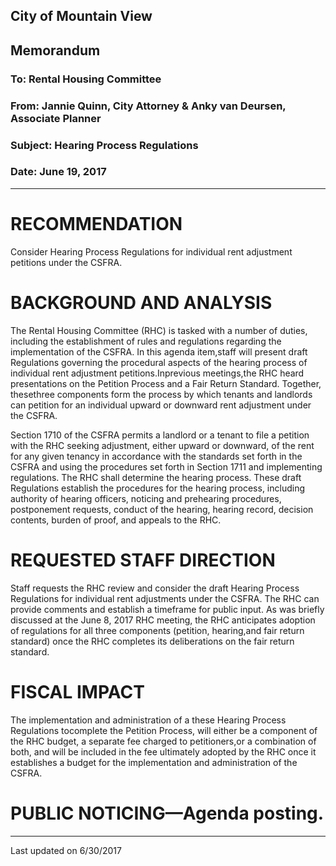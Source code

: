 ## City of Mountain View
## Memorandum
### To: Rental Housing Committee
### From: Jannie Quinn, City Attorney & Anky van Deursen, Associate Planner 
### Subject: Hearing Process Regulations  
### Date: June 19, 2017  

***

# RECOMMENDATION  
Consider  Hearing  Process  Regulations  for  individual  rent  adjustment  petitions  under the CSFRA.  

# BACKGROUND AND ANALYSIS  
The Rental Housing Committee (RHC) is tasked with a number of duties, including the establishment of rules and regulations regarding the implementation of the CSFRA.  In this  agenda  item,staff  will  present  draft Regulations governing the  procedural  aspects of  the  hearing  process  of  individual  rent  adjustment  petitions.Inprevious  meetings,the  RHC  heard  presentations  on  the  Petition  Process  and  a  Fair  Return  Standard. Together, thesethree components form the process by which tenants and landlords can petition for an individual upward or downward rent adjustment under the CSFRA.   

Section 1710 of the CSFRA permits a landlord or a tenant to file a petition with the RHC seeking  adjustment,  either  upward  or  downward, of  the  rent  for  any  given  tenancy  in accordance  with  the  standards  set  forth  in  the  CSFRA  and  using  the  procedures  set forth  in  Section  1711  and  implementing  regulations.    The  RHC  shall  determine  the hearing  process.    These  draft Regulations establish  the procedures  for  the  hearing process,  including  authority  of  hearing  officers,  noticing  and  prehearing  procedures, postponement  requests,  conduct  of  the  hearing,  hearing  record,  decision  contents, burden of proof, and appeals to the RHC.  

# REQUESTED STAFF DIRECTION  
Staff  requests  the  RHC  review  and  consider  the  draft  Hearing  Process  Regulations  for individual  rent  adjustments  under  the  CSFRA.    The  RHC  can  provide  comments  and establish  a  timeframe  for  public  input. As  was  briefly  discussed  at  the  June  8,  2017 RHC  meeting,  the  RHC  anticipates  adoption  of  regulations  for  all  three  components (petition, hearing,and fair return standard) once the RHC completes its deliberations on the fair return standard.  

# FISCAL IMPACT  
The  implementation and  administration of  a  these  Hearing  Process  Regulations tocomplete the Petition Process, will either be a component of the RHC budget, a separate fee  charged  to  petitioners,or  a  combination  of  both,  and  will  be  included  in  the  fee ultimately adopted by the RHC once it establishes a budget for the implementation and administration of the CSFRA.  

# PUBLIC NOTICING—Agenda posting.

***
Last updated on 6/30/2017  